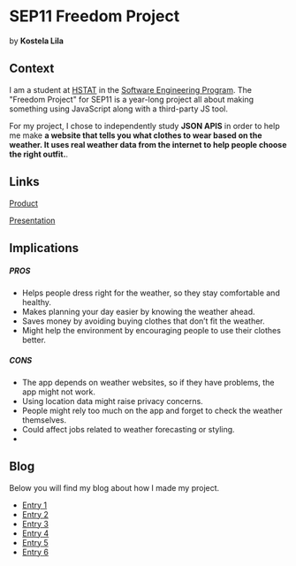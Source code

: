# SEP11 Freedom Project
by **Kostela Lila**

## Context
I am a student at [HSTAT](https://www.hstat.org/) in the [Software Engineering Program](https://hstatsep.github.io/). The "Freedom Project" for SEP11 is a year-long project all about making something using JavaScript along with a third-party JS tool.

For my project, I chose to independently study **JSON APIS** in order to help me make **a website that tells you what clothes to wear based on the weather. It uses real weather data from the internet to help people choose the right outfit.**.

## Links

[Product](https://kostelal0688.github.io/sep11-freedom-project/)

[Presentation](https://docs.google.com/presentation/d/1s_hvhWMDXesKM_DZc7V6YuKIWfaHbFl2Gi1GlfiisEk/edit?slide=id.p#slide=id.p)

## Implications
##### PROS
* Helps people dress right for the weather, so they stay comfortable and healthy.
* Makes planning your day easier by knowing the weather ahead.
* Saves money by avoiding buying clothes that don’t fit the weather.
* Might help the environment by encouraging people to use their clothes better.
##### CONS
* The app depends on weather websites, so if they have problems, the app might not work.
* Using location data might raise privacy concerns.
* People might rely too much on the app and forget to check the weather themselves.
* Could affect jobs related to weather forecasting or styling.
* 
## Blog
Below you will find my blog about how I made my project.

* [Entry 1](blog/entry01.md)
* [Entry 2](blog/entry02.md)
* [Entry 3](blog/entry03.md)
* [Entry 4](blog/entry04.md)
* [Entry 5](blog/entry05.md)
* [Entry 6](blog/entry06.md)
